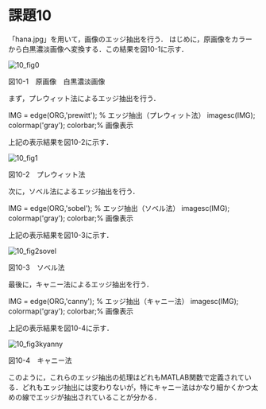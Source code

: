 # 課題10
「hana.jpg」を用いて，画像のエッジ抽出を行う．
はじめに，原画像をカラーから白黒濃淡画像へ変換する．この結果を図10-1に示す．


![10_fig0](https://user-images.githubusercontent.com/35133431/35190516-ef9ec70c-fea6-11e7-938b-1affdc9a3d2a.png)

図10-1　原画像　白黒濃淡画像

まず，プレウィット法によるエッジ抽出を行う．

IMG = edge(ORG,'prewitt'); % エッジ抽出（プレウィット法）
imagesc(IMG); colormap('gray'); colorbar;% 画像表示

上記の表示結果を図10-2に示す．

![10_fig1](https://user-images.githubusercontent.com/35133431/35190569-05928d22-fea8-11e7-8a76-af3a60fb7234.png)

図10-2　プレウィット法

次に，ソベル法によるエッジ抽出を行う．

IMG = edge(ORG,'sobel'); % エッジ抽出（ソベル法）
imagesc(IMG); colormap('gray'); colorbar;% 画像表示

上記の表示結果を図10-3に示す．

![10_fig2sovel](https://user-images.githubusercontent.com/35133431/35190570-098f8fa6-fea8-11e7-89c7-5b1d4b346e2e.png)

図10-3　ソベル法

最後に，キャニー法によるエッジ抽出を行う．

IMG = edge(ORG,'canny'); % エッジ抽出（キャニー法）
imagesc(IMG); colormap('gray'); colorbar;% 画像表示

上記の表示結果を図10-4に示す．

![10_fig3kyanny](https://user-images.githubusercontent.com/35133431/35190571-0cdf6028-fea8-11e7-9b75-bae23f912b1f.png)

図10-4　キャニー法

このように，これらのエッジ抽出の処理はどれもMATLAB関数で定義されている．どれもエッジ抽出には変わりないが，特にキャニー法はかなり細かくかつ太めの線でエッジが抽出されていることが分かる．
